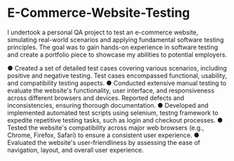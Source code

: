 # E-Commerce-Website-Testing

I undertook a personal QA project to test an e-commerce website, simulating real-world scenarios and applying fundamental software testing principles. The goal was to gain hands-on experience in software testing and create a portfolio piece to showcase my abilities to potential employers.

● Created a set of detailed test cases covering various scenarios, including positive and negative testing. Test cases encompassed functional, usability, and compatibility testing aspects.
● Conducted extensive manual testing to evaluate the website's functionality, user interface, and responsiveness across different browsers and devices. Reported defects and inconsistencies, ensuring thorough documentation.
● Developed and implemented automated test scripts using selenium, testng framework to expedite repetitive testing tasks, such as login and checkout processes.
● Tested the website's compatibility across major web browsers (e.g., Chrome, Firefox, Safari) to ensure a consistent user experience.
● Evaluated the website's user-friendliness by assessing the ease of navigation, layout, and overall user experience.

